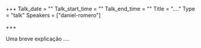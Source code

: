 +++
Talk_date = ""
Talk_start_time = ""
Talk_end_time = ""
Title = "...."
Type = "talk"
Speakers = ["daniel-romero"]

+++

Uma breve explicação ....